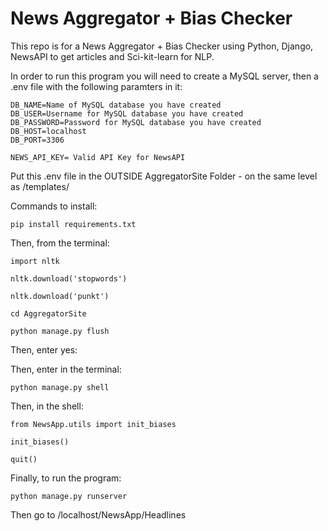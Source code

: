 <h1>News Aggregator + Bias Checker</h1>
This repo is for a News Aggregator + Bias Checker using Python, Django, NewsAPI to get articles and Sci-kit-learn for NLP.

In order to run this program you will need to create a MySQL server, then a .env file with the following paramters in it:
```
DB_NAME=Name of MySQL database you have created
DB_USER=Username for MySQL database you have created
DB_PASSWORD=Password for MySQL database you have created
DB_HOST=localhost
DB_PORT=3306

NEWS_API_KEY= Valid API Key for NewsAPI
```
Put this .env file in the OUTSIDE AggregatorSite Folder - on the same level as /templates/


Commands to install:
```
pip install requirements.txt
```
Then, from the terminal:

```
import nltk

nltk.download('stopwords')

nltk.download('punkt')

cd AggregatorSite

python manage.py flush
```
Then, enter yes:

Then, enter in the terminal:
```
python manage.py shell
```
Then, in the shell:
```
from NewsApp.utils import init_biases

init_biases()

quit()
```
Finally, to run the program:
```
python manage.py runserver
```
Then go to /localhost/NewsApp/Headlines
